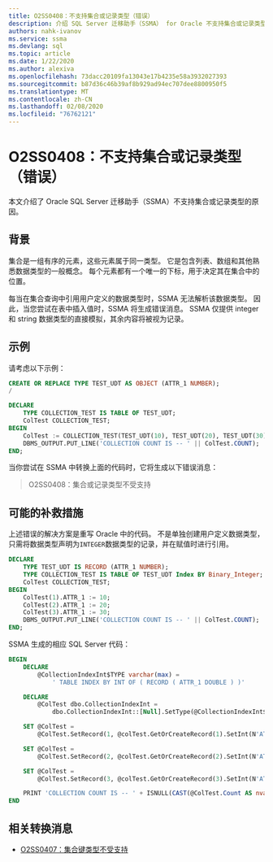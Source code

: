 ```yaml
---
title: O2SS0408：不支持集合或记录类型（错误）
description: 介绍 SQL Server 迁移助手（SSMA） for Oracle 不支持集合或记录类型的原因。
authors: nahk-ivanov
ms.service: ssma
ms.devlang: sql
ms.topic: article
ms.date: 1/22/2020
ms.author: alexiva
ms.openlocfilehash: 73dacc20109fa13043e17b4235e58a3932027393
ms.sourcegitcommit: b87d36c46b39af8b929ad94ec707dee8800950f5
ms.translationtype: MT
ms.contentlocale: zh-CN
ms.lasthandoff: 02/08/2020
ms.locfileid: "76762121"
---
```

# <a name="o2ss0408-collection-or-record-type-is-not-supported-error"></a>O2SS0408：不支持集合或记录类型（错误）

本文介绍了 Oracle SQL Server 迁移助手（SSMA）不支持集合或记录类型的原因。

## <a name="background"></a>背景

集合是一组有序的元素，这些元素属于同一类型。 它是包含列表、数组和其他熟悉数据类型的一般概念。 每个元素都有一个唯一的下标，用于决定其在集合中的位置。

每当在集合查询中引用用户定义的数据类型时，SSMA 无法解析该数据类型。 因此，当您尝试在表中插入值时，SSMA 将生成错误消息。 SSMA 仅提供 integer 和 string 数据类型的直接模拟，其余内容将被视为记录。

## <a name="example"></a>示例

请考虑以下示例：

```sql
CREATE OR REPLACE TYPE TEST_UDT AS OBJECT (ATTR_1 NUMBER);
/

DECLARE
    TYPE COLLECTION_TEST IS TABLE OF TEST_UDT;
    ColTest COLLECTION_TEST;
BEGIN
    ColTest := COLLECTION_TEST(TEST_UDT(10), TEST_UDT(20), TEST_UDT(30));
    DBMS_OUTPUT.PUT_LINE('COLLECTION COUNT IS -- ' || ColTest.COUNT);
END;
```

当你尝试在 SSMA 中转换上面的代码时，它将生成以下错误消息：

> O2SS0408：集合或记录类型不受支持

## <a name="possible-remedies"></a>可能的补救措施

上述错误的解决方案是重写 Oracle 中的代码。 不是单独创建用户定义数据类型，只需将数据类型声明为`INTEGER`数据类型的记录，并在赋值时进行引用。

```sql
DECLARE
    TYPE TEST_UDT IS RECORD (ATTR_1 NUMBER);
    TYPE COLLECTION_TEST IS TABLE OF TEST_UDT Index BY Binary_Integer;
    ColTest COLLECTION_TEST;
BEGIN
    ColTest(1).ATTR_1 := 10;
    ColTest(2).ATTR_1 := 20;
    ColTest(3).ATTR_1 := 30;
    DBMS_OUTPUT.PUT_LINE('COLLECTION COUNT IS -- ' || ColTest.COUNT);
END;
```

SSMA 生成的相应 SQL Server 代码：

```sql
BEGIN
    DECLARE
        @CollectionIndexInt$TYPE varchar(max) =
            ' TABLE INDEX BY INT OF ( RECORD ( ATTR_1 DOUBLE ) )'

    DECLARE
        @ColTest dbo.CollectionIndexInt =
            dbo.CollectionIndexInt::[Null].SetType(@CollectionIndexInt$TYPE)

    SET @ColTest =
        @ColTest.SetRecord(1, @colTest.GetOrCreateRecord(1).SetInt(N'ATTR_1', 10))

    SET @ColTest =
        @ColTest.SetRecord(2, @colTest.GetOrCreateRecord(2).SetInt(N'ATTR_1', 20))

    SET @ColTest =
        @ColTest.SetRecord(3, @colTest.GetOrCreateRecord(3).SetInt(N'ATTR_1', 30))

    PRINT 'COLLECTION COUNT IS -- ' + ISNULL(CAST(@ColTest.Count AS nvarchar(max)), '')
END
```

## <a name="related-conversion-messages"></a>相关转换消息

* [O2SS0407：集合键类型不受支持](o2ss0407.md)
